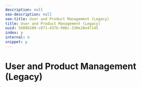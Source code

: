 ```yaml
---
description: null
seo-description: null
seo-title: User and Product Management (Legacy)
title: User and Product Management (Legacy)
uuid: 5688b109-c871-437b-986c-330e28e47145
index: y
internal: n
snippet: y
---
```


# User and Product Management (Legacy)

